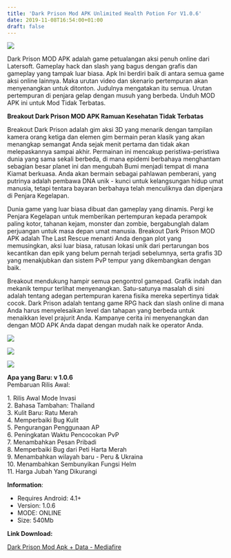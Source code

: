 ```yaml
---
title: 'Dark Prison Mod APK Unlimited Health Potion For V1.0.6'
date: 2019-11-08T16:54:00+01:00
draft: false
---
```


[![](https://1.bp.blogspot.com/-hoPiHvKebzM/XcWObll7orI/AAAAAAAAAv4/J3T0HpTjAGsfRLPVywIWjF__En02_E3mgCLcBGAsYHQ/s320/breakout-dark-prison-unlimited-money-768x432-picsay.jpg)](https://1.bp.blogspot.com/-hoPiHvKebzM/XcWObll7orI/AAAAAAAAAv4/J3T0HpTjAGsfRLPVywIWjF__En02_E3mgCLcBGAsYHQ/s1600/breakout-dark-prison-unlimited-money-768x432-picsay.jpg)

  
Dark Prison MOD APK adalah game petualangan aksi penuh online dari Latersoft. Gameplay hack dan slash yang bagus dengan grafis dan gameplay yang tampak luar biasa. Apk Ini berdiri baik di antara semua game aksi online lainnya. Maka urutan video dan skenario pertempuran akan menyenangkan untuk ditonton. Judulnya mengatakan itu semua. Urutan pertempuran di penjara gelap dengan musuh yang berbeda. Unduh MOD APK ini untuk Mod Tidak Terbatas.  
  
**Breakout Dark Prison MOD APK Ramuan Kesehatan Tidak Terbatas**  
  
Breakout Dark Prison adalah gim aksi 3D yang menarik dengan tampilan kamera orang ketiga dan elemen gim bermain peran klasik yang akan menangkap semangat Anda sejak menit pertama dan tidak akan melepaskannya sampai akhir. Permainan ini mencakup peristiwa-peristiwa dunia yang sama sekali berbeda, di mana epidemi berbahaya menghantam sebagian besar planet ini dan mengubah Bumi menjadi tempat di mana Kiamat berkuasa. Anda akan bermain sebagai pahlawan pemberani, yang putrinya adalah pembawa DNA unik - kunci untuk kelangsungan hidup umat manusia, tetapi tentara bayaran berbahaya telah menculiknya dan dipenjara di Penjara Kegelapan.  
  
Dunia game yang luar biasa dibuat dan gameplay yang dinamis. Pergi ke Penjara Kegelapan untuk memberikan pertempuran kepada perampok paling kotor, tahanan kejam, monster dan zombie, bergabunglah dalam perjuangan untuk masa depan umat manusia. Breakout Dark Prison MOD APK adalah The Last Rescue menanti Anda dengan plot yang memusingkan, aksi luar biasa, ratusan lokasi unik dari pertarungan bos kecantikan dan epik yang belum pernah terjadi sebelumnya, serta grafis 3D yang menakjubkan dan sistem PvP tempur yang dikembangkan dengan baik.  
  
Breakout mendukung hampir semua pengontrol gamepad. Grafik indah dan mekanik tempur terlihat menyenangkan. Satu-satunya masalah di sini adalah tentang adegan pertempuran karena fisika mereka sepertinya tidak cocok. Dark Prison adalah tentang game RPG hack dan slash online di mana Anda harus menyelesaikan level dan tahapan yang berbeda untuk menaikkan level prajurit Anda. Kampanye cerita ini menyenangkan dan dengan MOD APK Anda dapat dengan mudah naik ke operator Anda.  
  

[![](https://1.bp.blogspot.com/-GOrgKhAARlQ/XcWPkyvBzOI/AAAAAAAAAwE/Qga91Lx_6YsxyBuYxH5Ep7F4pzDF5coXwCLcBGAsYHQ/s320/breakout-dark-prison-mod-apk-768x432-picsay.jpg)](https://1.bp.blogspot.com/-GOrgKhAARlQ/XcWPkyvBzOI/AAAAAAAAAwE/Qga91Lx_6YsxyBuYxH5Ep7F4pzDF5coXwCLcBGAsYHQ/s1600/breakout-dark-prison-mod-apk-768x432-picsay.jpg)

  

[![](https://1.bp.blogspot.com/-6tcIrlZtBK0/XcWPoTTWOUI/AAAAAAAAAwI/EliBjhOKJy42B0gK_5LIsA4vltb5LdmbACLcBGAsYHQ/s320/breakout-dark-prison-mod-apk-768x432-1-picsay.jpg)](https://1.bp.blogspot.com/-6tcIrlZtBK0/XcWPoTTWOUI/AAAAAAAAAwI/EliBjhOKJy42B0gK_5LIsA4vltb5LdmbACLcBGAsYHQ/s1600/breakout-dark-prison-mod-apk-768x432-1-picsay.jpg)

  

[![](https://1.bp.blogspot.com/-ZJXWpnQKxY4/XcWPrw-VMsI/AAAAAAAAAwM/P6SlFqXsmzQRNO_rqRTIwVVqSdP-zqLiwCLcBGAsYHQ/s320/dark-prison-mod-apk-768x432-picsay.jpg)](https://1.bp.blogspot.com/-ZJXWpnQKxY4/XcWPrw-VMsI/AAAAAAAAAwM/P6SlFqXsmzQRNO_rqRTIwVVqSdP-zqLiwCLcBGAsYHQ/s1600/dark-prison-mod-apk-768x432-picsay.jpg)

  
**Apa yang Baru: v 1.0.6**  
Pembaruan Rilis Awal:  
  
1\. Rilis Awal Mode Invasi  
2\. Bahasa Tambahan: Thailand  
3\. Kulit Baru: Ratu Merah  
4\. Memperbaiki Bug Kulit  
5\. Pengurangan Penggunaan AP  
6\. Peningkatan Waktu Pencocokan PvP  
7\. Menambahkan Pesan Pribadi  
8\. Memperbaiki Bug dari Peti Harta Merah  
9\. Menambahkan wilayah baru - Peru & Ukraina  
10\. Menambahkan Sembunyikan Fungsi Helm  
11\. Harga Jubah Yang Dikurangi  
  
**Information**:  
  

*   Requires Android: 4.1+
*   Version: 1.0.6
*   MODE: ONLINE
*   Size: 540Mb

**Link Download:**

  

[Dark Prison Mod Apk + Data - Mediafire](https://www.mediafire.com/file/7sysfxuwgvexuei/DARK-PRISON-MOD-APK+DATA-1.0.6.rar/file)